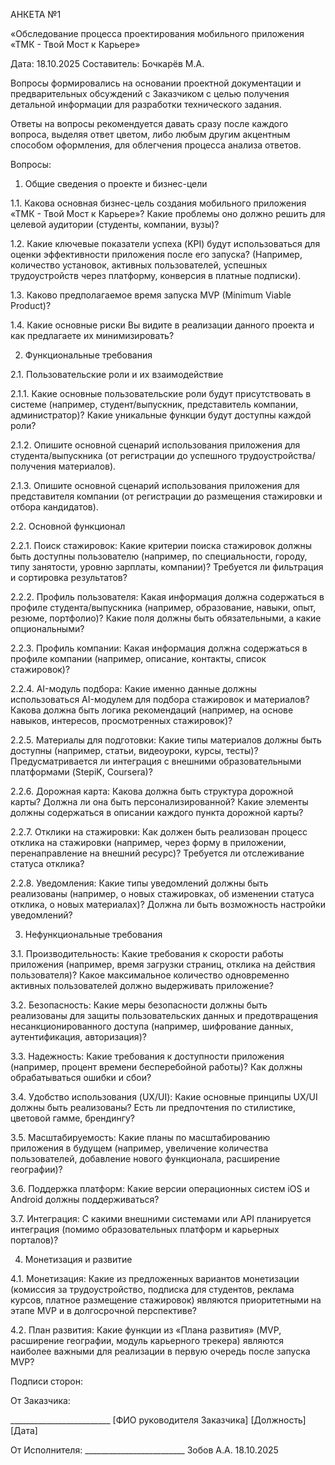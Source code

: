 АНКЕТА №1

«Обследование процесса проектирования мобильного приложения «ТМК - Твой Мост к Карьере»

Дата: 18.10.2025
Составитель: Бочкарёв М.А.



Вопросы формировались на основании проектной документации и предварительных обсуждений с Заказчиком с целью получения детальной информации для разработки технического задания.

Ответы на вопросы рекомендуется давать сразу после каждого вопроса, выделяя ответ цветом, либо любым другим акцентным способом оформления, для облегчения процесса анализа ответов.

Вопросы:

1. Общие сведения о проекте и бизнес-цели

1.1. Какова основная бизнес-цель создания мобильного приложения «ТМК - Твой Мост к Карьере»? Какие проблемы оно должно решить для целевой аудитории (студенты, компании, вузы)?

1.2. Какие ключевые показатели успеха (KPI) будут использоваться для оценки эффективности приложения после его запуска? (Например, количество установок, активных пользователей, успешных трудоустройств через платформу, конверсия в платные подписки).

1.3. Каково предполагаемое время запуска MVP (Minimum Viable Product)?

1.4. Какие основные риски Вы видите в реализации данного проекта и как предлагаете их минимизировать?

2. Функциональные требования

2.1. Пользовательские роли и их взаимодействие

2.1.1. Какие основные пользовательские роли будут присутствовать в системе (например, студент/выпускник, представитель компании, администратор)? Какие уникальные функции будут доступны каждой роли?

2.1.2. Опишите основной сценарий использования приложения для студента/выпускника (от регистрации до успешного трудоустройства/получения материалов).

2.1.3. Опишите основной сценарий использования приложения для представителя компании (от регистрации до размещения стажировки и отбора кандидатов).

2.2. Основной функционал

2.2.1. Поиск стажировок: Какие критерии поиска стажировок должны быть доступны пользователю (например, по специальности, городу, типу занятости, уровню зарплаты, компании)? Требуется ли фильтрация и сортировка результатов?

2.2.2. Профиль пользователя: Какая информация должна содержаться в профиле студента/выпускника (например, образование, навыки, опыт, резюме, портфолио)? Какие поля должны быть обязательными, а какие опциональными?

2.2.3. Профиль компании: Какая информация должна содержаться в профиле компании (например, описание, контакты, список стажировок)?

2.2.4. AI-модуль подбора: Какие именно данные должны использоваться AI-модулем для подбора стажировок и материалов? Какова должна быть логика рекомендаций (например, на основе навыков, интересов, просмотренных стажировок)?

2.2.5. Материалы для подготовки: Какие типы материалов должны быть доступны (например, статьи, видеоуроки, курсы, тесты)? Предусматривается ли интеграция с внешними образовательными платформами (StepiK, Coursera)?

2.2.6. Дорожная карта: Какова должна быть структура дорожной карты? Должна ли она быть персонализированной? Какие элементы должны содержаться в описании каждого пункта дорожной карты?

2.2.7. Отклики на стажировки: Как должен быть реализован процесс отклика на стажировки (например, через форму в приложении, перенаправление на внешний ресурс)? Требуется ли отслеживание статуса отклика?

2.2.8. Уведомления: Какие типы уведомлений должны быть реализованы (например, о новых стажировках, об изменении статуса отклика, о новых материалах)? Должна ли быть возможность настройки уведомлений?

3. Нефункциональные требования

3.1. Производительность: Какие требования к скорости работы приложения (например, время загрузки страниц, отклика на действия пользователя)? Какое максимальное количество одновременно активных пользователей должно выдерживать приложение?

3.2. Безопасность: Какие меры безопасности должны быть реализованы для защиты пользовательских данных и предотвращения несанкционированного доступа (например, шифрование данных, аутентификация, авторизация)?

3.3. Надежность: Какие требования к доступности приложения (например, процент времени бесперебойной работы)? Как должны обрабатываться ошибки и сбои?

3.4. Удобство использования (UX/UI): Какие основные принципы UX/UI должны быть реализованы? Есть ли предпочтения по стилистике, цветовой гамме, брендингу?

3.5. Масштабируемость: Какие планы по масштабированию приложения в будущем (например, увеличение количества пользователей, добавление нового функционала, расширение географии)?

3.6. Поддержка платформ: Какие версии операционных систем iOS и Android должны поддерживаться?

3.7. Интеграция: С какими внешними системами или API планируется интеграция (помимо образовательных платформ и карьерных порталов)?

4. Монетизация и развитие

4.1. Монетизация: Какие из предложенных вариантов монетизации (комиссия за трудоустройство, подписка для студентов, реклама курсов, платное размещение стажировок) являются приоритетными на этапе MVP и в долгосрочной перспективе?

4.2. План развития: Какие функции из «Плана развития» (MVP, расширение географии, модуль карьерного трекера) являются наиболее важными для реализации в первую очередь после запуска MVP?



Подписи сторон:

От Заказчика:

_________________________ [ФИО руководителя Заказчика]
[Должность]
[Дата]

От Исполнителя:
_________________________ Зобов А.А.
18.10.2025


